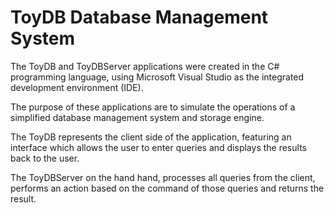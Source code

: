 # ToyDB Database Management System

The ToyDB and ToyDBServer applications were created in the C# programming language, using Microsoft Visual Studio as the integrated development environment (IDE).

The purpose of these applications are to simulate the operations of a simplified database management system and storage engine.

The ToyDB represents the client side of the application, featuring an interface which allows the user to enter queries and displays the results back to the user.

The ToyDBServer on the hand hand, processes all queries from the client, performs an action based on the command of those queries and returns the result.

